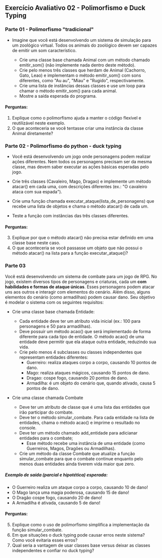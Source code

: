 ## Exercício Avaliativo 02 - Polimorfismo e Duck Typing

### Parte 01 - Polimorfismo "tradicional"

* Imagine que você está desenvolvendo um sistema de simulação para um zoológico virtual. Todos os animais do zoológico devem ser capazes de emitir um som característico.

    * Crie uma classe base chamada Animal com um método chamado emitir_som() (não implemente nada dentro deste método).
    * Crie pelo menos três classes que herdam de Animal (Cachorro, Gato, Leao) e implementam o método emitir_som() com sons diferentes, como "Au au", "Miau" e "Rugido", respectivamente.
    * Crie uma lista de instâncias dessas classes e use um loop para chamar o método emitir_som() para cada animal.
    * Mostre a saída esperada do programa.

####  Perguntas:
1. Explique como o polimorfismo ajuda a manter o código flexível e reutilizável neste exemplo.
2. O que aconteceria se você tentasse criar uma instância da classe Animal diretamente?
    
### Parte 02 - Polimorfismo do python - duck typing

* Você está desenvolvendo um jogo onde personagens podem realizar ações diferentes. Nem todos os personagens precisam ser da mesma classe, mas devem saber executar as ações básicas esperadas pelo jogo.

* Crie três classes (Cavaleiro, Mago, Dragao) e implemente um método atacar() em cada uma, com descrições diferentes (ex.: "O cavaleiro ataca com sua espada").
* Crie uma função chamada executar_ataque(lista_de_personagens) que recebe uma lista de objetos e chama o método atacar() de cada um.
* Teste a função com instâncias das três classes diferentes.

####  Perguntas:

3. Explique por que o método atacar() não precisa estar definido em uma classe base neste caso.
4. O que aconteceria se você passasse um objeto que não possui o método atacar() na lista para a função executar_ataque()?

### Parte 03

Você está desenvolvendo um sistema de combate para um jogo de RPG. No jogo, existem diversos tipos de personagens e criaturas, cada um **com habilidades e formas de ataque únicas**. Esses personagens podem atacar uns aos outros e interagir com elementos do cenário. Além disso, alguns elementos do cenário (como armadilhas) podem causar dano. Seu objetivo é modelar o sistema com os seguintes requisitos:

* Crie uma classe base chamada Entidade:
    * Cada entidade deve ter um atributo vida inicial (ex.: 100 para personagens e 50 para armadilhas).
    * Deve possuir um método acao() que será implementado de forma diferente para cada tipo de entidade. O método acao() de uma entidade deve permitir que ela ataque outra entidade, reduzindo sua vida.
    * Crie pelo menos 4 subclasses ou classes independentes que representam entidades diferentes:
        * Guerreiro: realiza ataques corpo a corpo, causando 10 pontos de dano.
        * Mago: realiza ataques mágicos, causando 15 pontos de dano.
        * Dragao: cospe fogo, causando 20 pontos de dano.
        * Armadilha: é um objeto do cenário que, quando ativado, causa 5 pontos de dano.

* Crie uma classe chamada Combate
    * Deve ter um atributo de classe que é uma lista das entidades que irão participar do combate.
    * Deve ter o método simular_combate.
        Para cada entidade na lista de entidades, chama o método acao() e imprime o resultado no console.
    * Deve ter um método chamado add_entidade para adicianar entidades para o combate;
        * Esse método recebe uma instância de uma entidade (como Guerreiros, Magos, Dragões ou Armadilhas).
    * Crie um método da classe Combate que atualize a função simular_combate para que o combate continue enquanto pelo menos duas entidades ainda tiverem vida maior que zero.
    
##### Exemplo de saída (parcial e hipotética) esperada:

* O Guerreiro realiza um ataque corpo a corpo, causando 10 de dano!
* O Mago lança uma magia poderosa, causando 15 de dano!
* O Dragão cospe fogo, causando 20 de dano!
* A Armadilha é ativada, causando 5 de dano!

####  Perguntas:

5. Explique como o uso de polimorfismo simplifica a implementação da função simular_combate.
6. Em que situações o duck typing pode causar erros neste sistema? Como você evitaria esses erros?
7. Qual seria a vantagem de usar classes base versus deixar as classes independentes e confiar no duck typing?
